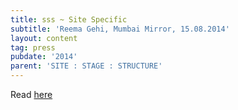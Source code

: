 ```yaml
---
title: sss ~ Site Specific
subtitle: 'Reema Gehi, Mumbai Mirror, 15.08.2014'
layout: content
tag: press
pubdate: '2014'
parent: 'SITE : STAGE : STRUCTURE'
---
```

Read [here](https://mumbaimirror.indiatimes.com/mumbai/other/Site-specific/articleshow/40296979.cms?)

